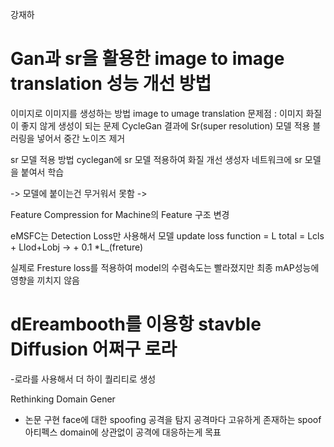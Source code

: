 
강재하
# Gan과 sr을 활용한 image to image translation 성능 개선 방법

이미지로 이미지를 생성하는 방법
image to umage translation
문제점 : 이미지 화질이 좋지 않게 생성이 되는 문제
CycleGan 결과에 Sr(super resolution) 모델 적용
블러링을 넣어서 중간 노이즈 제거

sr 모델 적용 방법
cyclegan에 sr 모델 적용하여 화질 개선
생성자 네트워크에 sr 모델을 붙여서 학습

-> 모델에 붙이는건 무거워서 못함
-> 

Feature Compression for Machine의 Feature 구조 변경

eMSFC는 Detection Loss만 사용해서 모델 update 
loss function = L total = Lcls + Llod+Lobj -> + 0.1 *L_(freture)

실제로 Fresture loss를 적용하여 model의 수렴속도는 빨라졌지만 최종 mAP성능에 영향을 끼치지 않음


# dEreambooth를 이용항 stavble Diffusion 어쩌구 로라
-로라를 사용해서 더 하이 퀄리티로 생성


Rethinking Domain Gener
- 논문 구현
face에 대한 spoofing 공격을 탐지
공격마다 고유하게 존재하는 spoof 아티펙스
domain에 상관없이 공격에 대응하는게 목표


